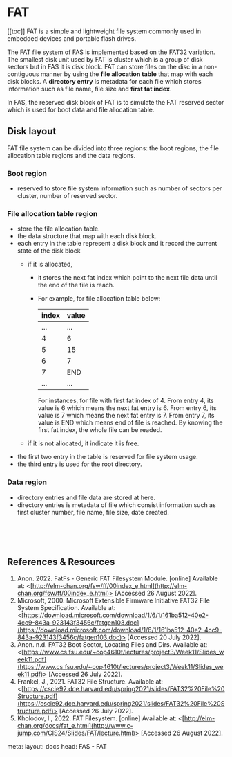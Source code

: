 <script setup lang="ts">
useHead({
  title: 'FAS - FAT docs',
})
</script>
# FAT

[[toc]]
FAT is a simple and lightweight file system commonly used in embedded devices and portable flash drives. 


The FAT file system of FAS is implemented based on the FAT32 variation. The smallest disk unit used by FAT is cluster which is a group of disk sectors but in FAS it is disk block. 
FAT can store files on the disc in a non-contiguous manner by using the **file allocation table** that map with each disk blocks. A **directory entry** is metadata for each file which stores information such as file name, file size and **first fat index**.

In FAS, the reserved disk block of FAT is to simulate the FAT reserved sector which is used for boot data and file allocation table.

## Disk layout

FAT file system can be divided into three regions: the boot regions, the file allocation table regions and the data regions.

### Boot region
- reserved to store file system information such as number of sectors per cluster, number of reserved sector.

### File allocation table region
- store the file allocation table.
- the data structure that map with each disk block.
- each entry in the table represent a disk block and it record the current state of the disk block  
  - if it is allocated,
    - it stores the next fat index which point to the next file data until the end of the file is reach.
    - For example, for file allocation table below:

      | index      | value                                      |
      |------------|--------------------------------------------|
      | ...        | ...                                       |
      | 4          | 6                                          |
      | 5          | 15                                         |
      | 6          | 7                                          |
      | 7          | END                                        |
      | ...        | ...                                        |

      For instances, for file with first fat index of 4. From entry 4, its value is 6 which means the next fat entry is 6. From entry 6, its value is 7 which means the next fat entry is 7. From entry 7, its value is END which means end of file is reached. By knowing the first fat index, the whole file can be readed.

  - if it is not allocated, it indicate it is free.
- the first two entry in the table is reserved for file system usage.
- the third entry is used for the root directory.

### Data region
- directory entries and file data are stored at here.
- directory entries is metadata of file which consist information such as first cluster number, file name, file size, date created.

<br>
<br>
<br>

## References & Resources
1. Anon. 2022. FatFs - Generic FAT Filesystem Module. [online] Available at: <[http://elm-chan.org/fsw/ff/00index_e.html](http://elm-chan.org/fsw/ff/00index_e.html)> [Accessed 26 August 2022].
2. Microsoft, 2000. Microsoft Extensible Firmware Initiative FAT32 File System Specification. Available at: <[https://download.microsoft.com/download/1/6/1/161ba512-40e2-4cc9-843a-923143f3456c/fatgen103.doc](https://download.microsoft.com/download/1/6/1/161ba512-40e2-4cc9-843a-923143f3456c/fatgen103.doc)> [Accessed 20 July 2022].
3. Anon. n.d. FAT32 Boot Sector, Locating Files and Dirs. Available at: <[https://www.cs.fsu.edu/~cop4610t/lectures/project3/Week11/Slides_week11.pdf](https://www.cs.fsu.edu/~cop4610t/lectures/project3/Week11/Slides_week11.pdf)> [Accessed 26 July 2022].
4. Frankel, J., 2021. FAT32 File Structure. Available at: <[https://cscie92.dce.harvard.edu/spring2021/slides/FAT32%20File%20Structure.pdf](https://cscie92.dce.harvard.edu/spring2021/slides/FAT32%20File%20Structure.pdf)> [Accessed 26 July 2022].
5. Kholodov, I., 2022. FAT Filesystem. [online] Available at: <[http://elm-chan.org/docs/fat_e.html](http://www.c-jump.com/CIS24/Slides/FAT/lecture.html)> [Accessed 26 August 2022].

<route lang="yaml">
meta:
  layout: docs
  head: FAS - FAT
</route>
